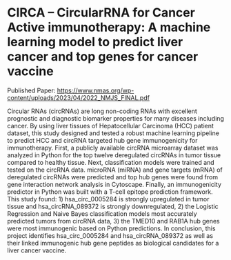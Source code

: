 # CIRCA – CircularRNA for Cancer Active immunotherapy: A machine learning model to predict liver cancer and top genes for cancer vaccine




Published Paper: https://www.nmas.org/wp-content/uploads/2023/04/2022_NMJS_FINAL.pdf



Circular RNAs (circRNAs) are long non-coding RNAs with excellent prognostic and diagnostic biomarker properties for many diseases including cancer. By using liver tissues of Hepatocellular Carcinoma (HCC) patient dataset, this study designed and tested a robust machine learning pipeline to predict HCC and circRNA targeted hub gene immunogenicity for immunotherapy. First, a publicly available circRNA microarray dataset was analyzed in Python for the top twelve deregulated circRNAs in tumor tissue compared to healthy tissue. Next, classification models were trained and tested on the circRNA data. microRNA (miRNA) and gene targets (mRNA) of deregulated circRNAs were predicted and top hub genes were found from gene interaction network analysis in Cytoscape. Finally, an immunogenicity predictor in Python was built with a T-cell epitope prediction framework. This study found: 1) hsa_circ_0005284 is strongly upregulated in tumor tissue and hsa_circRNA_089372 is strongly downregulated, 2) the Logistic Regression and Naive Bayes classification models most accurately predicted tumors from circRNA data, 3) the TMED10 and RAB1A hub genes were most immunogenic based on Python predictions. In conclusion, this project identifies hsa_circ_0005284 and hsa_circRNA_089372 as well as their linked immunogenic hub gene peptides as biological candidates for a liver cancer vaccine.  
